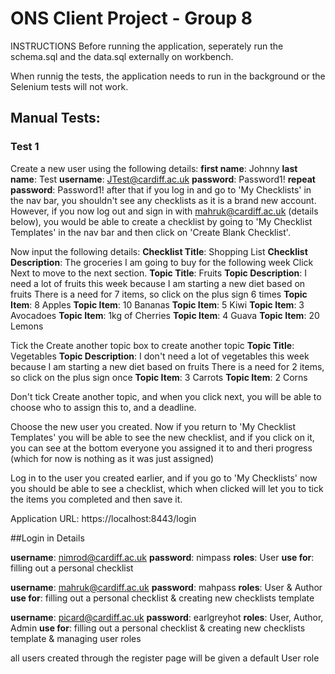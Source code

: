# ONS Client Project - Group 8

INSTRUCTIONS
Before running the application, seperately run the schema.sql and the data.sql externally on workbench.

When runnig the tests, the application needs to run in the background or the Selenium tests will not work.

## Manual Tests:
### Test 1
Create a new user using the following details:
**first name**: Johnny
**last name**: Test
**username**: JTest@cardiff.ac.uk
**password**: Password1!
**repeat password**: Password1!
after that if you log in and go to 'My Checklists' in the nav bar, you shouldn't see any checklists as it is a brand new account. However, if you now log out and sign in with mahruk@cardiff.ac.uk (details below), you would be able to create a checklist by going to 'My Checklist Templates' in the nav bar and then click on 'Create Blank Checklist'.

Now input the following details:
**Checklist Title**: Shopping List
**Checklist Description**: The groceries I am going to buy for the following week
Click Next to move to the next section.
**Topic Title**: Fruits
**Topic Description**: I need a lot of fruits this week because I am starting a new diet based on fruits
There is a need for 7 items, so click on the plus sign 6 times
**Topic Item**: 8 Apples
**Topic Item**: 10 Bananas 
**Topic Item**: 5 Kiwi
**Topic Item**: 3 Avocadoes
**Topic Item**: 1kg of Cherries
**Topic Item**: 4 Guava
**Topic Item**: 20 Lemons

Tick the Create another topic box to create another topic
**Topic Title**: Vegetables
**Topic Description**: I don't need a lot of vegetables this week because I am starting a new diet based on fruits
There is a need for 2 items, so click on the plus sign once
**Topic Item**: 3 Carrots
**Topic Item**: 2 Corns 

Don't tick Create another topic, and when you click next, you will be able to choose who to assign this to, and a deadline.

Choose the new user you created. Now if you return to 'My Checklist Templates' you will be able to see the new checklist, and if you click on it, you can see at the bottom everyone you assigned it to and theri progress (which for now is nothing as it was just assigned)

Log in to the user you created earlier, and if you go to 'My Checklists' now you should be able to see a checklist, which when clicked will let you to tick the items you completed and then save it. 


Application URL: https://localhost:8443/login

##Login in Details

**username**: nimrod@cardiff.ac.uk
**password**: nimpass
**roles**: User
**use for**: filling out a personal checklist

**username**: mahruk@cardiff.ac.uk
**password**: mahpass
**roles**: User & Author
**use for**: filling out a personal checklist & creating new checklists template

**username**: picard@cardiff.ac.uk
**password**: earlgreyhot
**roles**: User, Author, Admin
**use for**: filling out a personal checklist & creating new checklists template & managing user roles

all users created through the register page will be given a default User role
